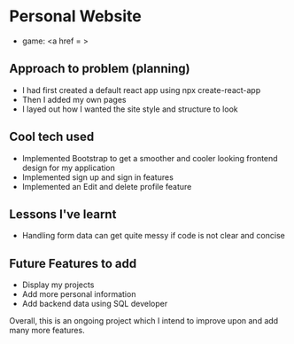 # Personal Website

- game:
  <a href = >

## Approach to problem (planning)

- I had first created a default react app using npx create-react-app
- Then I added my own pages
- I layed out how I wanted the site style and structure to look

## Cool tech used

- Implemented Bootstrap to get a smoother and cooler looking frontend design for my application
- Implemented sign up and sign in features
- Implemented an Edit and delete profile feature 

## Lessons I've learnt

- Handling form data can get quite messy if code is not clear and concise

## Future Features to add

- Display my projects
- Add more personal information
- Add backend data using SQL developer

Overall, this is an ongoing project which I intend to improve upon and add many more features.
